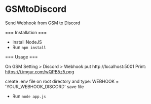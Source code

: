 # GSMtoDiscord
Send Webhook from GSM to Discord

=== Installation ===

- Install NodeJS
- Run `npm install`

=== Usage ===

On GSM Setting > Discord > Webhook put http://localhost:5001
Print: https://i.imgur.com/wQPB5z5.png

create .env file on root directory and type: 
WEBHOOK = 'YOUR_WEBHOOK_DISCORD'
save file

- Run `node app.js`